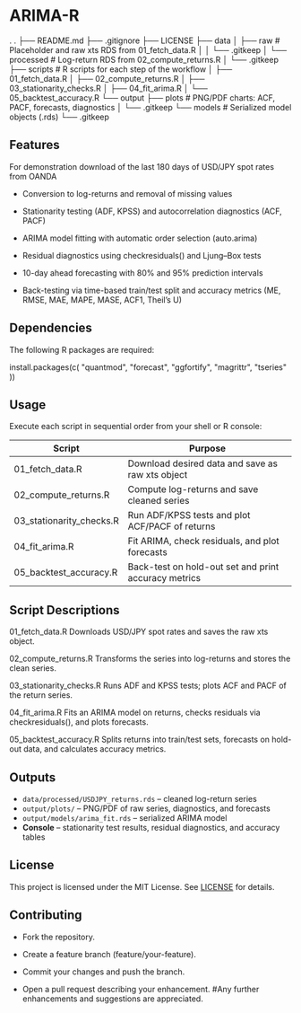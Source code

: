 # ARIMA-R
.
.
├── README.md
├── .gitignore
├── LICENSE
├── data
│   ├── raw               # Placeholder and raw xts RDS from 01_fetch_data.R
│   │   └── .gitkeep
│   └── processed         # Log-return RDS from 02_compute_returns.R
│       └── .gitkeep
├── scripts               # R scripts for each step of the workflow
│   ├── 01_fetch_data.R
│   ├── 02_compute_returns.R
│   ├── 03_stationarity_checks.R
│   ├── 04_fit_arima.R
│   └── 05_backtest_accuracy.R
└── output
    ├── plots             # PNG/PDF charts: ACF, PACF, forecasts, diagnostics
    │   └── .gitkeep
    └── models            # Serialized model objects (.rds)
        └── .gitkeep



## Features
For demonstration download of the last 180 days of USD/JPY spot rates from OANDA
- Conversion to log-returns and removal of missing values

- Stationarity testing (ADF, KPSS) and autocorrelation diagnostics (ACF, PACF)

- ARIMA model fitting with automatic order selection (auto.arima)

- Residual diagnostics using checkresiduals() and Ljung–Box tests

- 10-day ahead forecasting with 80% and 95% prediction intervals

- Back-testing via time-based train/test split and accuracy metrics (ME, RMSE, MAE, MAPE, MASE, ACF1, Theil’s U)

## Dependencies
The following R packages are required:

install.packages(c(
  "quantmod",
  "forecast",
  "ggfortify",
  "magrittr",
  "tseries"
))

## Usage
Execute each script in sequential order from your shell or R console:

| Script                    | Purpose                                               |
|---------------------------|-------------------------------------------------------|
| 01_fetch_data.R           | Download desired data and save as raw xts object     |
| 02_compute_returns.R      | Compute log-returns and save cleaned series           |
| 03_stationarity_checks.R  | Run ADF/KPSS tests and plot ACF/PACF of returns       |
| 04_fit_arima.R            | Fit ARIMA, check residuals, and plot forecasts        |
| 05_backtest_accuracy.R    | Back-test on hold-out set and print accuracy metrics  |


## Script Descriptions
01_fetch_data.R Downloads USD/JPY spot rates and saves the raw xts object.

02_compute_returns.R Transforms the series into log-returns and stores the clean series.

03_stationarity_checks.R Runs ADF and KPSS tests; plots ACF and PACF of the return series.

04_fit_arima.R Fits an ARIMA model on returns, checks residuals via checkresiduals(), and plots forecasts.

05_backtest_accuracy.R Splits returns into train/test sets, forecasts on hold-out data, and calculates accuracy metrics.

## Outputs

- `data/processed/USDJPY_returns.rds` – cleaned log-return series  
- `output/plots/` – PNG/PDF of raw series, diagnostics, and forecasts  
- `output/models/arima_fit.rds` – serialized ARIMA model  
- **Console** – stationarity test results, residual diagnostics, and accuracy tables


## License
This project is licensed under the MIT License. See [LICENSE](LICENSE) for details.
## Contributing
- Fork the repository.

- Create a feature branch (feature/your-feature).

- Commit your changes and push the branch.

- Open a pull request describing your enhancement.
#Any further enhancements and suggestions are appreciated.
